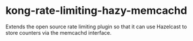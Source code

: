 # kong-rate-limiting-hazy-memcachd

Extends the open source rate limiting plugin so that it can use Hazelcast to store counters via the memcachd interface.
